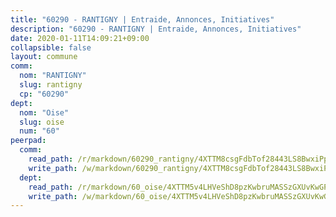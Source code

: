 ```yaml
---
title: "60290 - RANTIGNY | Entraide, Annonces, Initiatives"
description: "60290 - RANTIGNY | Entraide, Annonces, Initiatives"
date: 2020-01-11T14:09:21+09:00
collapsible: false
layout: commune
comm:
  nom: "RANTIGNY"
  slug: rantigny
  cp: "60290"
dept:
  nom: "Oise"
  slug: oise
  num: "60"
peerpad:
  comm:
    read_path: /r/markdown/60290_rantigny/4XTTM8csgFdbTof28443LS8BwxiPpynbq9MtWXXE8i7Q5oFZF
    write_path: /w/markdown/60290_rantigny/4XTTM8csgFdbTof28443LS8BwxiPpynbq9MtWXXE8i7Q5oFZF-K3TgUHaJEmmq9iqAeJ8kGmdKzcrWYXSzYBn84VRHoDmhnm9Vq2J5WU1FQ4nDUW8suMvxQsLjA4raZhuZncTgW7QRi1xFtJu2YUVryhtEBcFQTbUdYpvrrEu4BuijXZz16URe2tF7
  dept:
    read_path: /r/markdown/60_oise/4XTTM5v4LHVeShD8pzKwbruMASSzGXUvKwGPyPNR6Aq6aruGY
    write_path: /w/markdown/60_oise/4XTTM5v4LHVeShD8pzKwbruMASSzGXUvKwGPyPNR6Aq6aruGY-K3TgTfEPmBuMGxs3WizC7aafmuSUvuvwsE7nM986pS4fEczEhokrfL1mXNtU722XatpEcDhfhLf5xd24JkCKBD4DcQHeF5CYjEkAVzDN3PuQerZfYGZ5zy2XFcJNh2Z1pYjLoQTn
---
```


